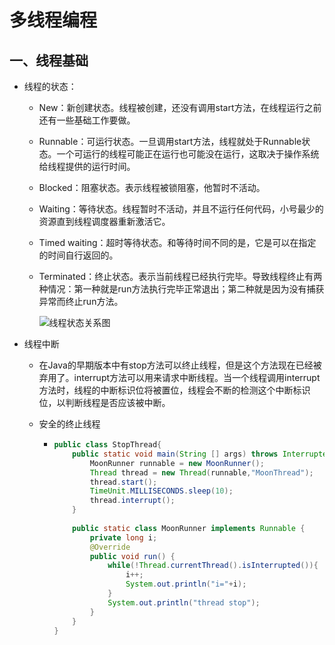# 多线程编程

## 一、线程基础

- 线程的状态：

  - New：新创建状态。线程被创建，还没有调用start方法，在线程运行之前还有一些基础工作要做。

  - Runnable：可运行状态。一旦调用start方法，线程就处于Runnable状态。一个可运行的线程可能正在运行也可能没在运行，这取决于操作系统给线程提供的运行时间。

  - Blocked：阻塞状态。表示线程被锁阻塞，他暂时不活动。

  - Waiting：等待状态。线程暂时不活动，并且不运行任何代码，小号最少的资源直到线程调度器重新激活它。

  - Timed waiting：超时等待状态。和等待时间不同的是，它是可以在指定的时间自行返回的。

  - Terminated：终止状态。表示当前线程已经执行完毕。导致线程终止有两种情况：第一种就是run方法执行完毕正常退出；第二种就是因为没有捕获异常而终止run方法。

    ![线程状态关系图](https://img-blog.csdnimg.cn/20200513104638563.jpg)

- 线程中断

  - 在Java的早期版本中有stop方法可以终止线程，但是这个方法现在已经被弃用了。interrupt方法可以用来请求中断线程。当一个线程调用interrupt方法时，线程的中断标识位将被置位，线程会不断的检测这个中断标识位，以判断线程是否应该被中断。

  - 安全的终止线程

    - ```java
      public class StopThread{
          public static void main(String [] args) throws InterruptedException{
              MoonRunner runnable = new MoonRunner();
              Thread thread = new Thread(runnable,"MoonThread");
              thread.start();
              TimeUnit.MILLISECONDS.sleep(10);
              thread.interrupt();
          }
          
          public static class MoonRunner implements Runnable {
              private long i;
              @Override
              public void run() {
                  while(!Thread.currentThread().isInterrupted()){
                      i++;
                      System.out.println("i="+i);
                  }
                  System.out.println("thread stop");
              }
          }
      }
      ```

      